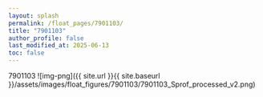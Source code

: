 ```yaml
---
layout: splash
permalink: /float_pages/7901103/
title: "7901103"
author_profile: false
last_modified_at: 2025-06-13
toc: false
---
```

 
7901103
![img-png]({{ site.url }}{{ site.baseurl }}/assets/images/float_figures/7901103/7901103_Sprof_processed_v2.png)